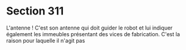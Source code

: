 # Section 311

L'antenne ! C'est son antenne qui doit guider le robot et lui 
indiquer également les immeubles présentant des vices de 
fabrication. C'est la raison pour laquelle il n'agit pas